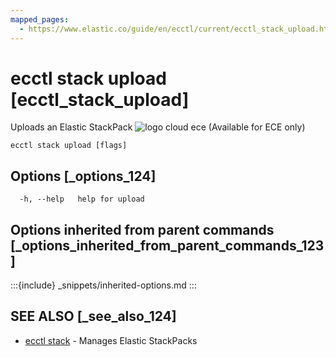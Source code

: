 ```yaml
---
mapped_pages:
  - https://www.elastic.co/guide/en/ecctl/current/ecctl_stack_upload.html
---
```


# ecctl stack upload [ecctl_stack_upload]

Uploads an Elastic StackPack ![logo cloud ece](https://doc-icons.s3.us-east-2.amazonaws.com/logo_cloud_ece.svg "Supported on {{ece}}") (Available for ECE only)

```
ecctl stack upload [flags]
```


## Options [_options_124]

```
  -h, --help   help for upload
```


## Options inherited from parent commands [_options_inherited_from_parent_commands_123]

:::{include} _snippets/inherited-options.md
:::


## SEE ALSO [_see_also_124]

* [ecctl stack](/reference/ecctl_stack.md)	 - Manages Elastic StackPacks

